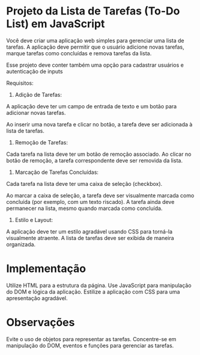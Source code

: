 
# Projeto da Lista de Tarefas (To-Do List) em JavaScript

Você deve criar uma aplicação web simples para gerenciar uma
lista de tarefas. A aplicação deve permitir que o usuário adicione
novas tarefas, marque tarefas como concluídas e remova tarefas
da lista.

Esse projeto deve conter também uma opção para cadastrar usuários e autenticação de inputs

Requisitos:

1. Adição de Tarefas:

A aplicação deve ter um campo de entrada de texto e um botão
para adicionar novas tarefas.

Ao inserir uma nova tarefa e clicar no botão, a tarefa deve ser
adicionada à lista de tarefas.

1. Remoção de Tarefas:

Cada tarefa na lista deve ter um botão de remoção associado.
Ao clicar no botão de remoção, a tarefa correspondente deve
ser removida da lista.

1. Marcação de Tarefas Concluídas:

Cada tarefa na lista deve ter uma caixa de seleção (checkbox).

Ao marcar a caixa de seleção, a tarefa deve ser visualmente
marcada como concluída (por exemplo, com um texto riscado).
A tarefa ainda deve permanecer na lista, mesmo quando
marcada como concluída.

1. Estilo e Layout:

A aplicação deve ter um estilo agradável usando CSS para
torná-la visualmente atraente.
A lista de tarefas deve ser exibida de maneira organizada.

# Implementação

Utilize HTML para a estrutura da página.
Use JavaScript para manipulação do DOM e lógica da aplicação.
Estilize a aplicação com CSS para uma apresentação agradável.

# Observações

Evite o uso de objetos para representar as tarefas.
Concentre-se em manipulação do DOM, eventos e funções para
gerenciar as tarefas.
